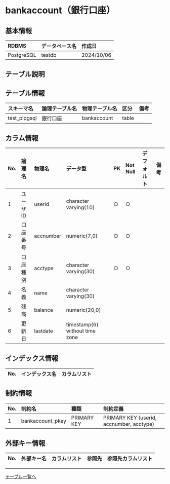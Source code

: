 # bankaccount（銀行口座）

## 基本情報

| RDBMS | データベース名| 作成日 |
|:---|:---|:---|
|PostgreSQL|testdb|2024/10/06|

## テーブル説明

## テーブル情報

| スキーマ名 | 論理テーブル名 | 物理テーブル名 | 区分 | 備考 |
|:---|:---|:---|:---|:---|
|test_plpgsql|銀行口座|bankaccount|table||

## カラム情報

| No. | 論理名 | 物理名 | データ型 | PK | Not Null | デフォルト | 備考 |
|:---|:---|:---|:---|:---|:---|:---|:---|
|1|ユーザID|userid|character varying(10)|○|○| ||
|2|口座番号|accnumber|numeric(7,0)|○|○| ||
|3|口座種別|acctype|character varying(30)|○|○| ||
|4|名義|name|character varying(30)||| ||
|5|残高|balance|numeric(20,0)||| ||
|6|更新日|lastdate|timestamp(6) without time zone||| ||

## インデックス情報

| No. | インデックス名 | カラムリスト |
|:---|:---|:---|

## 制約情報

| No. | 制約名 | 種類 | 制約定義 |
|:---|:---|:---|:---|
|1|bankaccount_pkey|PRIMARY KEY|PRIMARY KEY (userid, accnumber, acctype)|

## 外部キー情報

| No. | 外部キー名 | カラムリスト | 参照先 | 参照先カラムリスト |
|:---|:---|:---|:---|:---|

___
[テーブル一覧へ](../../../tableList_testdb.md)  
